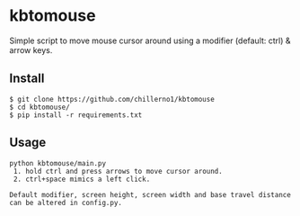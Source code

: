 # kbtomouse

Simple script to move mouse cursor around using a modifier (default: ctrl) & arrow keys.

## Install
```
$ git clone https://github.com/chillerno1/kbtomouse
$ cd kbtomouse/
$ pip install -r requirements.txt
```
## Usage
```
python kbtomouse/main.py
 1. hold ctrl and press arrows to move cursor around. 
 2. ctrl+space mimics a left click.

Default modifier, screen height, screen width and base travel distance can be altered in config.py.
```
